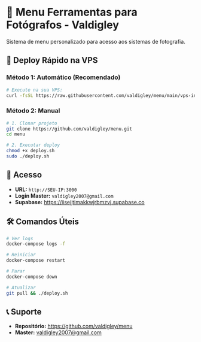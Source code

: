 # 🚀 Menu Ferramentas para Fotógrafos - Valdigley

Sistema de menu personalizado para acesso aos sistemas de fotografia.

## 📱 Deploy Rápido na VPS

### **Método 1: Automático (Recomendado)**
```bash
# Execute na sua VPS:
curl -fsSL https://raw.githubusercontent.com/valdigley/menu/main/vps-install.sh | sudo bash
```

### **Método 2: Manual**
```bash
# 1. Clonar projeto
git clone https://github.com/valdigley/menu.git
cd menu

# 2. Executar deploy
chmod +x deploy.sh
sudo ./deploy.sh
```

## 🎯 Acesso

- **URL:** `http://SEU-IP:3000`
- **Login Master:** `valdigley2007@gmail.com`
- **Supabase:** https://iisejjtimakkwjrbmzvj.supabase.co

## 🛠️ Comandos Úteis

```bash
# Ver logs
docker-compose logs -f

# Reiniciar
docker-compose restart

# Parar
docker-compose down

# Atualizar
git pull && ./deploy.sh
```

## 📞 Suporte

- **Repositório:** https://github.com/valdigley/menu
- **Master:** valdigley2007@gmail.com